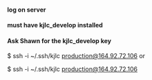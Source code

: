#### log on server 
#### must have kjlc_develop installed
#### Ask Shawn for the kjlc_develop key

$ ssh -i ~/.ssh/kjlc production@164.92.72.106
or

$ ssh -i ~/.ssh/kjlc production@164.92.72.106



